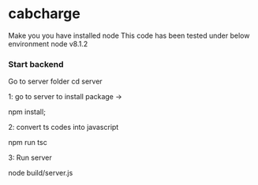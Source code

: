 # cabcharge

Make you you have installed node
This code has been tested under below environment
node v8.1.2

### Start backend

Go to server folder
cd server

1: go to server to install package ->

npm install;

2: convert ts codes into javascript

npm run tsc

3: Run server

node build/server.js